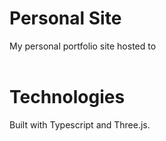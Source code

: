 # Personal Site

My personal portfolio site hosted to <link url="https://coltrane.cc"><br>
<br>

# Technologies

Built with Typescript and Three.js.<br>
<br>
